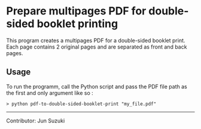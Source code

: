 # Prepare multipages PDF for double-sided booklet printing

This program creates a multipages PDF for a double-sided booklet print. Each page contains 2 original pages and are separated as front and back pages.

## Usage

To run the programm, call the Python script and pass the PDF file path as the first and only argument like so :

    > python pdf-to-double-sided-booklet-print "my_file.pdf"

___

Contributor: Jun Suzuki
